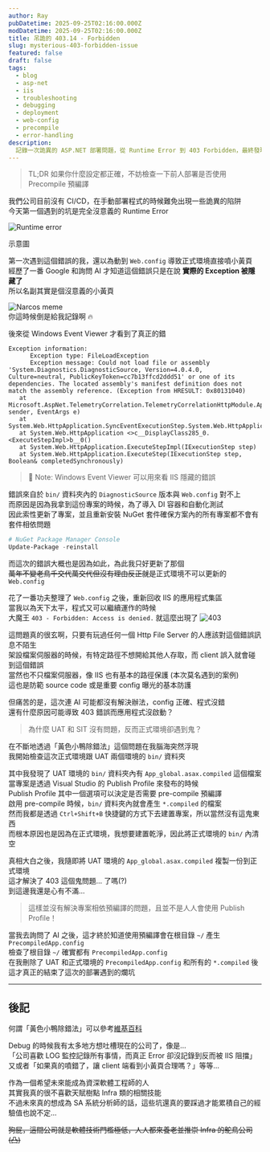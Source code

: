 ```yaml
---
author: Ray
pubDatetime: 2025-09-25T02:16:00.000Z
modDatetime: 2025-09-25T02:16:00.000Z
title: 吊詭的 403.14 - Forbidden
slug: mysterious-403-forbidden-issue
featured: false
draft: false
tags:
  - blog
  - asp-net
  - iis
  - troubleshooting
  - debugging
  - deployment
  - web-config
  - precompile
  - error-handling
description:
  記錄一次詭異的 ASP.NET 部署問題，從 Runtime Error 到 403 Forbidden，最終發現是 Precompile 預編譯設定導致的坑。包含 IIS 錯誤排查、Windows Event Viewer 使用技巧，以及如何解決預編譯相依性問題的完整除錯過程。
---
```


> TL;DR 如果你什麼設定都正確，不妨檢查一下前人部署是否使用 Precompile 預編譯&nbsp;

我們公司目前沒有 CI/CD，在手動部署程式的時候難免出現一些詭異的陷阱\
今天第一個遇到的坑是完全沒意義的 Runtime Error

![Runtime error](https://help.duo.com/servlet/rtaImage?eid=ka04u000000QjSh&feoid=00N700000039b6e&refid=0EM0g000000ou1F)
<div class="text-center">示意圖</div>

第一次遇到這個錯誤的我，還以為動到 `Web.config` 導致正式環境直接噴小黃頁\
經歷了一番 Google 和詢問 AI 才知道這個錯誤只是在說 **實際的 Exception 被隱藏了**\
所以名副其實是個沒意義的小黃頁

<img src="https://imgflip.com/s/meme/Sad-Pablo-Escobar.jpg" alt="Narcos meme" style="max-width: 75%; height: auto;">
<div class="text-center">你這時候倒是給我記錄啊 🔥</div>

後來從 Windows Event Viewer 才看到了真正的錯
```log
Exception information: 
      Exception type: FileLoadException 
      Exception message: Could not load file or assembly 'System.Diagnostics.DiagnosticSource, Version=4.0.4.0, Culture=neutral, PublicKeyToken=cc7b13ffcd2ddd51' or one of its dependencies. The located assembly's manifest definition does not match the assembly reference. (Exception from HRESULT: 0x80131040)
   at Microsoft.AspNet.TelemetryCorrelation.TelemetryCorrelationHttpModule.Application_BeginRequest(Object sender, EventArgs e)
   at System.Web.HttpApplication.SyncEventExecutionStep.System.Web.HttpApplication.IExecutionStep.Execute()
   at System.Web.HttpApplication <>c__DisplayClass285_0.<ExecuteStepImpl>b__0()
   at System.Web.HttpApplication.ExecuteStepImpl(IExecutionStep step)
   at System.Web.HttpApplication.ExecuteStep(IExecutionStep step, Boolean& completedSynchronously)
```

> 📝 Note: Windows Event Viewer 可以用來看 IIS 隱藏的錯誤&nbsp;

錯誤來自於 `bin/` 資料夾內的 `DiagnosticSource` 版本與 `Web.config` 對不上\
而原因是因為我拿到這份專案的時候，為了導入 DI 容器和自動化測試\
因此索性更新了專案，並且重新安裝 NuGet 套件確保方案內的所有專案都不會有套件相依問題
```powershell
# NuGet Package Manager Console
Update-Package -reinstall
```

而這次的錯誤大概也是因為如此，為此我只好更新了那個\
~~萬年不變老鳥千交代萬交代但沒有理由反正就是~~正式環境不可以更新的 `Web.config`

花了一番功夫整理了 `Web.config` 之後，重新回收 IIS 的應用程式集區\
當我以為天下太平，程式又可以繼續運作的時候\
大魔王 `403 - Forbidden: Access is denied.` 就這麼出現了
![403](https://learn-attachment.microsoft.com/api/attachments/253509-image.png?platform=QnA)

這問題真的很玄啊，只要有玩過任何一個 Http File Server 的人應該對這個錯誤訊息不陌生\
架設檔案伺服器的時候，有特定路徑不想開給其他人存取，而 client 誤入就會碰到這個錯誤\
當然也不只檔案伺服器，像 IIS 也有基本的路徑保護 (本次莫名遇到的案例)\
這也是防範 source code 或是重要 config 曝光的基本防護

但痛苦的是，這次連 AI 可能都沒有解決辦法，config 正確、程式沒錯\
還有什麼原因可能導致 403 錯誤而應用程式沒啟動？

> 為什麼 UAT 和 SIT 沒有問題，反而正式環境卻遇到鬼？

在不斷地透過「黃色小鴨除錯法」這個問題在我腦海突然浮現\
我開始檢查這次正式環境跟 UAT 兩個環境的 `bin/` 資料夾

其中我發現了 UAT 環境的 `bin/` 資料夾內有 `App_global.asax.compiled` 這個檔案\
當專案是透過 Visual Studio 的 Publish Profile 來發布的時候\
Publish Profile 其中一個選項可以決定是否需要 pre-compile 預編譯\
啟用 pre-compile 時候，`bin/` 資料夾內就會產生 `*.compiled` 的檔案\
然而我都是透過 `Ctrl+Shift+B` 快捷鍵的方式下去建置專案，所以當然沒有這鬼東西\
而根本原因也是因為在正式環境，我想要建置乾淨，因此將正式環境的 `bin/` 內清空

真相大白之後，我隨即將 UAT 環境的 `App_global.asax.compiled` 複製一份到正式環境\
這才解決了 403 這個鬼問題... 了嗎(?)\
到這邊我還是心有不滿...

> 這樣並沒有解決專案相依預編譯的問題，且並不是人人會使用 Publish Profile！

當我去詢問了 AI 之後，這才終於知道使用預編譯會在根目錄 `~/` 產生 `PrecompiledApp.config`\
檢查了根目錄 `~/` 確實都有 `PrecompiledApp.config`\
在我刪除了 UAT 和正式環境的 `PrecompiledApp.config` 和所有的 `*.compiled` 後\
這才真正的結束了這次的部署遇到的爛坑

---

## 後記
何謂「黃色小鴨除錯法」可以參考[維基百科](https://zh.wikipedia.org/zh-tw/%E5%B0%8F%E9%BB%84%E9%B8%AD%E8%B0%83%E8%AF%95%E6%B3%95)

Debug 的時候我有太多地方想吐槽現在的公司了，像是...\
「公司喜歡 LOG 監控記錄所有事情，而真正 Error 卻沒記錄到反而被 IIS 阻擋」\
又或者「如果真的噴錯了，讓 client 端看到小黃頁合理嗎？」等等...

作為一個希望未來能成為資深軟體工程師的人\
其實我真的很不喜歡天賦樹點 Infra 類的相關技能\
不過未來真的想成為 SA 系統分析師的話，這些坑還真的要踩過才能累積自己的經驗值也說不定...

~~狗屁，這間公司就是軟體技術門檻極低，人人都來養老並推崇 Infra 的鴕鳥公司 (凸)~~
